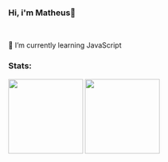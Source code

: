 <div>
<h3>Hi, i'm Matheus👋</h3>
  <br>
  <p>📖 I’m currently learning JavaScript</p>
</div>
<div>
  <h3> Stats: </h3>
  <img height="150em" src="https://github-readme-stats.vercel.app/api?username=Mathelzu&theme=material-palenight&show_icons=true"/>
   <img height="150em" src="https://github-readme-stats.vercel.app/api/top-langs/?username=Mathelzu&layout=compact&langs_count=7&theme=dracula"/>
</div>
